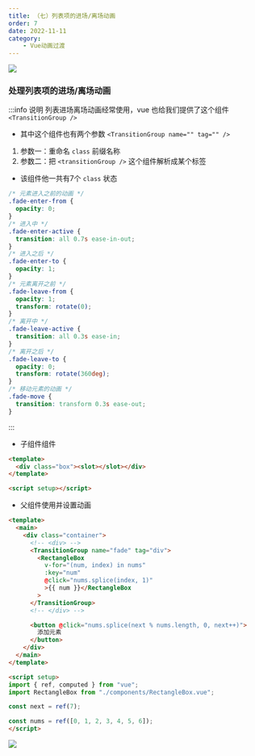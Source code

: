 ```yaml
---
title: （七）列表项的进场/离场动画
order: 7
date: 2022-11-11
category:
    - Vue动画过渡
---
```


![](https://image.zswei.xyz/img/202211121823045.webp)

### 处理列表项的进场/离场动画
:::info 说明
列表进场离场动画经常使用，vue 也给我们提供了这个组件 `<TransitionGroup />` 

- 其中这个组件也有两个参数 `<TransitionGroup name="" tag="" />` 
 1. 参数一：重命名 `class` 前缀名称
 2. 参数二：把 `<transitionGroup />` 这个组件解析成某个标签

- 该组件他一共有7个 `class` 状态
```css
/* 元素进入之前的动画 */
.fade-enter-from {
  opacity: 0;
}
/* 进入中 */
.fade-enter-active {
  transition: all 0.7s ease-in-out;
}
/* 进入之后 */
.fade-enter-to {
  opacity: 1;
}
/* 元素离开之前 */
.fade-leave-from {
  opacity: 1;
  transform: rotate(0);
}
/* 离开中 */
.fade-leave-active {
  transition: all 0.3s ease-in;
}
/* 离开之后 */
.fade-leave-to {
  opacity: 0;
  transform: rotate(360deg);
}
/* 移动元素的动画 */
.fade-move {
  transition: transform 0.3s ease-out;
}
```
:::


- 子组件组件
```html
<template>
  <div class="box"><slot></slot></div>
</template>

<script setup></script>
```

- 父组件使用并设置动画
```html
<template>
  <main>
    <div class="container">
      <!-- <div> -->
      <TransitionGroup name="fade" tag="div">
        <RectangleBox
          v-for="(num, index) in nums"
          :key="num"
          @click="nums.splice(index, 1)"
          >{{ num }}</RectangleBox
        >
      </TransitionGroup>
      <!-- </div> -->

      <button @click="nums.splice(next % nums.length, 0, next++)">
        添加元素
      </button>
    </div>
  </main>
</template>

<script setup>
import { ref, computed } from "vue";
import RectangleBox from "./components/RectangleBox.vue";

const next = ref(7);

const nums = ref([0, 1, 2, 3, 4, 5, 6]);
</script>
```
![](https://image.zswei.xyz/img/202211112150310.png)